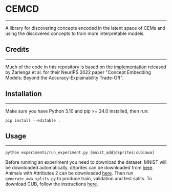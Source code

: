 # CEMCD
---
A library for discovering concepts encoded in the latent space of CEMs and using the discovered concepts to train more interpretable models.

## Credits
---
Much of the code in this repository is based on the [implementation](https://github.com/mateoespinosa/cem) released by Zarlenga et al. for their NeurIPS 2022 paper "Concept Embedding Models: Beyond the Accuracy-Explainability Trade-Off".

## Installation
---

Make sure you have Python 3.10 and pip >= 24.0 installed, then run:

`
    pip install --editable .
`

## Usage
---
`
    python experiments/run_experiment.py [mnist_add|dsprites|cub|awa]
`

Before running an experiment you need to download the dataset. MNIST will be downloaded automatically. dSprites can be downloaded from [here](https://github.com/google-deepmind/dsprites-dataset). Animals with Attributes 2 can be downloaded [here](https://cvml.ista.ac.at/AwA2/). Then run `generate_awa_splits.py` to produce train, validation and test splits. To download CUB, follow the instructions [here](https://github.com/yewsiang/ConceptBottleneck/tree/master/CUB).

